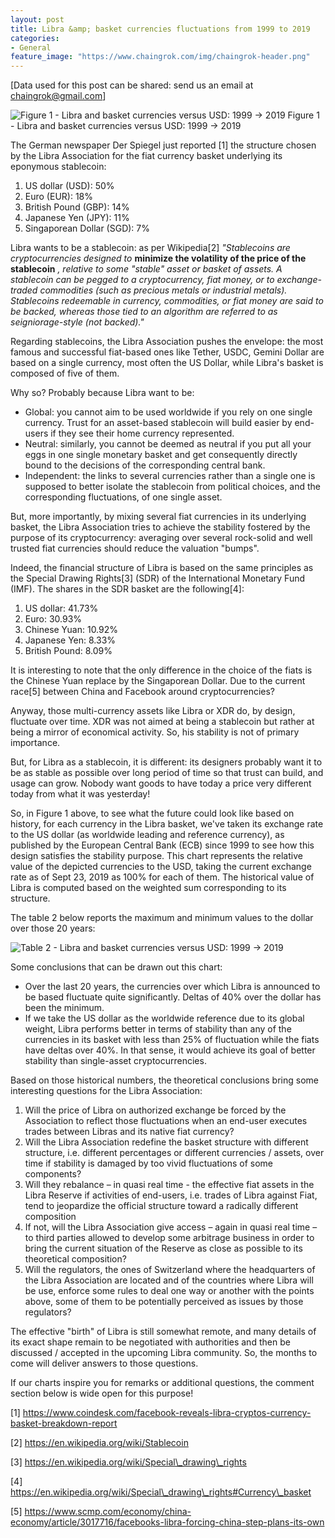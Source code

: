 ```yaml
---
layout: post
title: Libra &amp; basket currencies fluctuations from 1999 to 2019
categories:
- General
feature_image: "https://www.chaingrok.com/img/chaingrok-header.png"
---
```


[Data used for this post can be shared: send us an email at [chaingrok@gmail.com](mailto:chaingrok@gmail.com)]

![Figure 1 - Libra and basket currencies versus USD: 1999 -> 2019 ](https://www.chaingrok.com/img/Chaingrok-Libra-and-basket-currencies-fluctuations-1999-2019.png "Figure 1 - Libra and basket currencies versus USD: 1999 -> 2019 ")
                              Figure 1 - Libra and basket currencies versus USD: 1999 -> 2019

The German newspaper Der Spiegel just reported [1] the structure chosen by the Libra Association for the fiat currency basket underlying its eponymous stablecoin:

1. US dollar (USD): 50%
2. Euro (EUR): 18%
3. British Pound (GBP): 14%
4. Japanese Yen (JPY): 11%
5. Singaporean Dollar (SGD): 7%

Libra wants to be a stablecoin: as per Wikipedia[2] _&quot;Stablecoins are cryptocurrencies designed to_ **minimize the volatility of the price of the stablecoin** _, relative to some &quot;stable&quot; asset or basket of assets. A stablecoin can be pegged to a cryptocurrency, fiat money, or to exchange-traded commodities (such as precious metals or industrial metals). Stablecoins redeemable in currency, commodities, or fiat money are said to be backed, whereas those tied to an algorithm are referred to as seigniorage-style (not backed).&quot;_

Regarding stablecoins, the Libra Association pushes the envelope: the most famous and successful fiat-based ones like Tether, USDC, Gemini Dollar are based on a single currency, most often the US Dollar, while Libra&#39;s basket is composed of five of them.

Why so? Probably because Libra want to be:

- Global: you cannot aim to be used worldwide if you rely on one single currency. Trust for an asset-based stablecoin will build easier by end-users if they see their home currency represented.
- Neutral: similarly, you cannot be deemed as neutral if you put all your eggs in one single monetary basket and get consequently directly bound to the decisions of the corresponding central bank.
- Independent: the links to several currencies rather than a single one is supposed to better isolate the stablecoin from political choices, and the corresponding fluctuations, of one single asset.

But, more importantly, by mixing several fiat currencies in its underlying basket, the Libra Association tries to achieve the stability fostered by the purpose of its cryptocurrency: averaging over several rock-solid and well trusted fiat currencies should reduce the valuation &quot;bumps&quot;.

Indeed, the financial structure of Libra is based on the same principles as the Special Drawing Rights[3] (SDR) of the International Monetary Fund (IMF). The shares in the SDR basket are the following[4]:

1. US dollar: 41.73%
2. Euro: 30.93%
3. Chinese Yuan: 10.92%
4. Japanese Yen: 8.33%
5. British Pound: 8.09%

It is interesting to note that the only difference in the choice of the fiats is the Chinese Yuan replace by the Singaporean Dollar. Due to the current race[5] between China and Facebook around cryptocurrencies?

Anyway, those multi-currency assets like Libra or XDR do, by design, fluctuate over time. XDR was not aimed at being a stablecoin but rather at being a mirror of economical activity. So, his stability is not of primary importance.

But, for Libra as a stablecoin, it is different: its designers probably want it to be as stable as possible over long period of time so that trust can build, and usage can grow.  Nobody want goods to have today a price very different today from what it was yesterday!

So, in Figure 1 above, to see what the future could look like based on history, for each currency in the Libra basket, we&#39;ve taken its exchange rate to the US dollar (as worldwide leading and reference currency), as published by the European Central Bank (ECB) since 1999 to see how this design satisfies the stability purpose. This chart represents the relative value of the depicted currencies to the USD, taking the current exchange rate as of Sept 23, 2019 as 100% for each of them. The historical value of Libra is computed based on the weighted sum corresponding to its structure.

The table 2 below reports the maximum and minimum values to the dollar over those 20 years:

![Table 2 - Libra and basket currencies versus USD: 1999 -> 2019 ](https://www.chaingrok.com/img/Chaingrok-Libra-and-basket-currencies-peak-fluctuations-1999-2019.png "Table 2 - Libra and basket currencies versus USD: 1999 -> 2019 ")


Some conclusions that can be drawn out this chart:

- Over the last 20 years, the currencies over which Libra is announced to be based fluctuate quite significantly. Deltas of 40% over the dollar has been the minimum.
- If we take the US dollar as the worldwide reference due to its global weight, Libra performs better in terms of stability than any of the currencies in its basket with less than 25% of fluctuation while the fiats have deltas over 40%. In that sense, it would achieve its goal of better stability than single-asset cryptocurrencies.

Based on those historical numbers, the theoretical conclusions bring some interesting questions for the Libra Association:

1. Will the price of Libra on authorized exchange be forced by the Association to reflect those fluctuations when an end-user executes trades between Libras and its native fiat currency?
2. Will the Libra Association redefine the basket structure with different structure, i.e. different percentages or different currencies / assets, over time if stability is damaged by too vivid fluctuations of some components?
3. Will they rebalance – in quasi real time - the effective fiat assets in the Libra Reserve if activities of end-users, i.e. trades of Libra against Fiat, tend to jeopardize the official structure toward a radically different composition
4. If not, will the Libra Association give access – again in quasi real time – to third parties allowed to develop some arbitrage business in order to bring the current situation of the Reserve as close as possible to its theoretical composition?
5. Will the regulators, the ones of Switzerland where the headquarters of the Libra Association are located and of the countries where Libra will be use, enforce some rules to deal one way or another with the points above, some of them to be potentially perceived as issues by those regulators?

The effective &quot;birth&quot; of Libra is still somewhat remote, and many details of its exact shape remain to be negotiated with authorities and then be discussed / accepted in the upcoming Libra community. So, the months to come will deliver answers to those questions.

If our charts inspire you for remarks or additional questions, the comment section below is wide open for this purpose!

[1] https://www.coindesk.com/facebook-reveals-libra-cryptos-currency-basket-breakdown-report

[2] https://en.wikipedia.org/wiki/Stablecoin

[3] https://en.wikipedia.org/wiki/Special\_drawing\_rights

[4] https://en.wikipedia.org/wiki/Special\_drawing\_rights#Currency\_basket

[5] https://www.scmp.com/economy/china-economy/article/3017716/facebooks-libra-forcing-china-step-plans-its-own